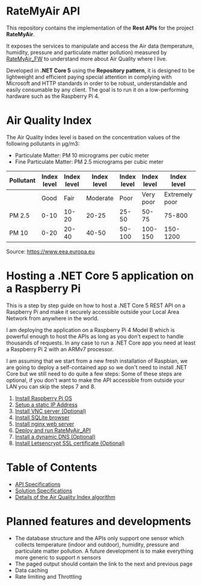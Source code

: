 # RateMyAir API

This repository contains the implementation of the **Rest APIs** for the project **RateMyAir**.  

It exposes the services to manipulate and access the Air data (temperature, humidity, pressure and particulate matter pollution) measured by [RateMyAir_FW](https://github.com/Gbertaz/RateMyAir_FW) to understand more about Air Quality where I live.  

Developed in **.NET Core 5** using the **Repository pattern**, it is designed to be lightweight and efficient paying special attention in complying with Microsoft and HTTP standards in order to be robust, understandable and easily consumable by any client. The goal is to run it on a low-performing hardware such as the Raspberry Pi 4.

# Air Quality Index

The Air Quality Index level is based on the concentration values of the following pollutants in µg/m3:

* Particulate Matter: PM 10 micrograms per cubic meter
* Fine Particulate Matter: PM 2.5 micrograms per cubic meter

| Pollutant  | Index level | Index level | Index level | Index level | Index level | Index level |
| ------------- | ------------- | ------------- | ------------- | ------------- | ------------- | ------------- |
|        | Good  | Fair  | Moderate | Poor | Very poor | Extremely poor |
| PM 2.5 | 0-10  | 10-20  | 20-25 | 25-50 | 50-75 | 75-800 |
| PM 10  | 0-20 | 20-40 | 40-50 | 50-100 | 100-150 | 150-1200 |

Source: https://www.eea.europa.eu

# Hosting a .NET Core 5 application on a Raspberry Pi

This is a step by step guide on how to host a .NET Core 5 REST API on a Raspberry Pi and make it securely accessible outside your Local Area Network from anywhere in the world.

I am deploying the application on a Raspberry Pi 4 Model B which is powerful enough to host the APIs as long as you don't expect to handle thousands of requests.
In any case to run a .NET Core app you need at least a Raspberry Pi 2 with an ARMv7 processor.

I am assuming that we start from a new fresh installation of Raspbian, we are going to deploy a self-contained app so we don't need to install .NET Core but we still need to do quite a few steps:
Some of these steps are optional, if you don't want to make the API accessible from outside your LAN you can skip the steps 7 and 8.

1. [Install Raspberry Pi OS](doc/hosting/InstallDebian.md)
2. [Setup a static IP Address](doc/hosting/StaticIp.md)
3. [Install VNC server (Optional)](doc/hosting/VncServer.md)
4. [Install SQLite browser](doc/hosting/SqliteBrowser.md)
5. [Install nginx web server](doc/hosting/Nginx.md)
6. [Deploy and run RateMyAir_API](doc/hosting/DeployRateMyAirAPI.md)
7. [Install a dynamic DNS (Optional)](doc/hosting/DynamicDns.md)
8. [Install Letsencrypt SSL certificate (Optional)](doc/hosting/CertificateSsl.md)

# Table of Contents

* [API Specifications](doc/ApiSpecs.md)
* [Solution Specifications](doc/SolutionSpecs.md)
* [Details of the Air Quality Index algorithm](doc/Algorithm.md)

# Planned features and developments

* The database structure and the APIs only support one sensor which collects temperature (indoor and outdoor), humidity, pressure and particulate matter pollution. A future development is to make everything more generic to support *n* sensors
* The paged output should contain the link to the next and previous page
* Data caching
* Rate limiting and Throttling
